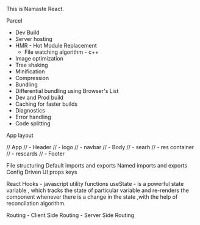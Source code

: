 This is Namaste React.




Parcel
 - Dev Build
 - Server hosting
 - HMR - Hot Module Replacement
    - File watching algorithm - c++
 - Image optimization
 - Tree shaking
 - Minification
 - Compression
 - Bundling
 - Differential bundling using Browser's List
 - Dev and Prod build
 - Caching for faster builds
 - Diagnostics
 - Error handling
 - Code splitting


 App layout

//  App
//    - Header
//      - logo
//      - navbar
//    - Body
//       - searh
//       - res container
//         - rescards
//    - Footer
  

  File structuring
  Default imports and exports
  Named imports and exports
  Config Driven UI
  props
  keys


  React Hooks - javascript utility functions
   useState - is a powerful state variable , which tracks the state of particular variable and re-renders the component whenever there is a change in the state ,with the help of reconcilation algorithm.


   Routing
    - Client Side Routing
    - Server Side Routing